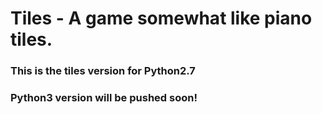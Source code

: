 # Tiles - A game somewhat like piano tiles.
### This is the tiles version for Python2.7
### Python3 version will be pushed soon!
